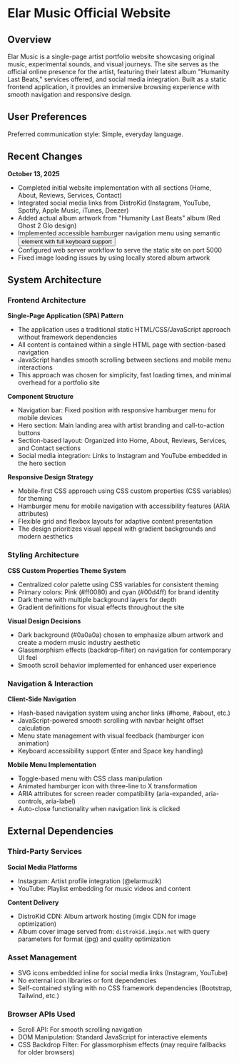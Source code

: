 # Elar Music Official Website

## Overview

Elar Music is a single-page artist portfolio website showcasing original music, experimental sounds, and visual journeys. The site serves as the official online presence for the artist, featuring their latest album "Humanity Last Beats," services offered, and social media integration. Built as a static frontend application, it provides an immersive browsing experience with smooth navigation and responsive design.

## User Preferences

Preferred communication style: Simple, everyday language.

## Recent Changes

**October 13, 2025**
- Completed initial website implementation with all sections (Home, About, Reviews, Services, Contact)
- Integrated social media links from DistroKid (Instagram, YouTube, Spotify, Apple Music, iTunes, Deezer)
- Added actual album artwork from "Humanity Last Beats" album (Red Ghost 2 Glo design)
- Implemented accessible hamburger navigation menu using semantic <button> element with full keyboard support
- Configured web server workflow to serve the static site on port 5000
- Fixed image loading issues by using locally stored album artwork

## System Architecture

### Frontend Architecture

**Single-Page Application (SPA) Pattern**
- The application uses a traditional static HTML/CSS/JavaScript approach without framework dependencies
- All content is contained within a single HTML page with section-based navigation
- JavaScript handles smooth scrolling between sections and mobile menu interactions
- This approach was chosen for simplicity, fast loading times, and minimal overhead for a portfolio site

**Component Structure**
- Navigation bar: Fixed position with responsive hamburger menu for mobile devices
- Hero section: Main landing area with artist branding and call-to-action buttons
- Section-based layout: Organized into Home, About, Reviews, Services, and Contact sections
- Social media integration: Links to Instagram and YouTube embedded in the hero section

**Responsive Design Strategy**
- Mobile-first CSS approach using CSS custom properties (CSS variables) for theming
- Hamburger menu for mobile navigation with accessibility features (ARIA attributes)
- Flexible grid and flexbox layouts for adaptive content presentation
- The design prioritizes visual appeal with gradient backgrounds and modern aesthetics

### Styling Architecture

**CSS Custom Properties Theme System**
- Centralized color palette using CSS variables for consistent theming
- Primary colors: Pink (#ff0080) and cyan (#00d4ff) for brand identity
- Dark theme with multiple background layers for depth
- Gradient definitions for visual effects throughout the site

**Visual Design Decisions**
- Dark background (#0a0a0a) chosen to emphasize album artwork and create a modern music industry aesthetic
- Glassmorphism effects (backdrop-filter) on navigation for contemporary UI feel
- Smooth scroll behavior implemented for enhanced user experience

### Navigation & Interaction

**Client-Side Navigation**
- Hash-based navigation system using anchor links (#home, #about, etc.)
- JavaScript-powered smooth scrolling with navbar height offset calculation
- Menu state management with visual feedback (hamburger icon animation)
- Keyboard accessibility support (Enter and Space key handling)

**Mobile Menu Implementation**
- Toggle-based menu with CSS class manipulation
- Animated hamburger icon with three-line to X transformation
- ARIA attributes for screen reader compatibility (aria-expanded, aria-controls, aria-label)
- Auto-close functionality when navigation link is clicked

## External Dependencies

### Third-Party Services

**Social Media Platforms**
- Instagram: Artist profile integration (@elarmuzik)
- YouTube: Playlist embedding for music videos and content

**Content Delivery**
- DistroKid CDN: Album artwork hosting (imgix CDN for image optimization)
- Album cover image served from: `distrokid.imgix.net` with query parameters for format (jpg) and quality optimization

### Asset Management
- SVG icons embedded inline for social media links (Instagram, YouTube)
- No external icon libraries or font dependencies
- Self-contained styling with no CSS framework dependencies (Bootstrap, Tailwind, etc.)

### Browser APIs Used
- Scroll API: For smooth scrolling navigation
- DOM Manipulation: Standard JavaScript for interactive elements
- CSS Backdrop Filter: For glassmorphism effects (may require fallbacks for older browsers)